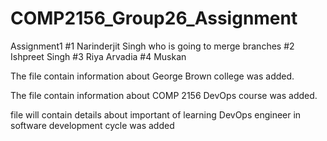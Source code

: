 # COMP2156_Group26_Assignment
Assignment1
#1 Narinderjit Singh who is going to merge branches
#2 Ishpreet Singh
#3 Riya Arvadia
#4 Muskan

The file  contain information about George Brown college was added.

The file  contain information about COMP 2156 DevOps course was added.

file will contain details about important of learning DevOps engineer in software development cycle was added
